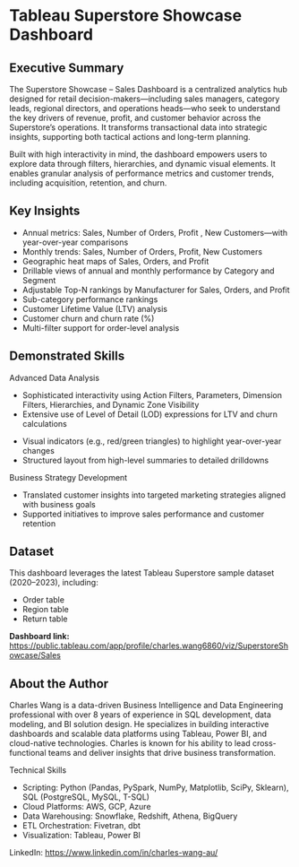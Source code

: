 # Tableau Superstore Showcase Dashboard
## Executive Summary
The Superstore Showcase – Sales Dashboard is a centralized analytics hub designed for retail decision-makers—including sales managers, category leads, regional directors, and operations heads—who seek to understand the key drivers of revenue, profit, and customer behavior across the Superstore’s operations. It transforms transactional data into strategic insights, supporting both tactical actions and long-term planning.

Built with high interactivity in mind, the dashboard empowers users to explore data through filters, hierarchies, and dynamic visual elements. It enables granular analysis of performance metrics and customer trends, including acquisition, retention, and churn.
## Key Insights
- Annual metrics: Sales, Number of Orders, Profit , New Customers—with year-over-year comparisons
- Monthly trends: Sales, Number of Orders, Profit, New Customers
- Geographic heat maps of Sales, Orders, and Profit
- Drillable views of annual and monthly performance by Category and Segment
- Adjustable Top-N rankings by Manufacturer for Sales, Orders, and Profit
- Sub-category performance rankings
- Customer Lifetime Value (LTV) analysis
- Customer churn and churn rate (%)
- Multi-filter support for order-level analysis
## Demonstrated Skills
Advanced Data Analysis
* Sophisticated interactivity using Action Filters, Parameters, Dimension Filters, Hierarchies, and Dynamic Zone Visibility
* Extensive use of Level of Detail (LOD) expressions for LTV and churn calculations
- Visual indicators (e.g., red/green triangles) to highlight year-over-year changes
- Structured layout from high-level summaries to detailed drilldowns
  
Business Strategy Development
- Translated customer insights into targeted marketing strategies aligned with business goals
- Supported initiatives to improve sales performance and customer retention
## Dataset
This dashboard leverages the latest Tableau Superstore sample dataset (2020–2023), including:
- Order table
- Region table
- Return table

**Dashboard link:**  https://public.tableau.com/app/profile/charles.wang6860/viz/SuperstoreShowcase/Sales

## About the Author
Charles Wang is a data-driven Business Intelligence and Data Engineering professional with over 8 years of experience in SQL development, data modeling, and BI solution design. He specializes in building interactive dashboards and scalable data platforms using Tableau, Power BI, and cloud-native technologies. Charles is known for his ability to lead cross-functional teams and deliver insights that drive business transformation.

Technical Skills
- Scripting: Python (Pandas, PySpark, NumPy, Matplotlib, SciPy, Sklearn), SQL (PostgreSQL, MySQL, T-SQL)
- Cloud Platforms: AWS, GCP, Azure
- Data Warehousing: Snowflake, Redshift, Athena, BigQuery
- ETL Orchestration: Fivetran, dbt
- Visualization: Tableau, Power BI

LinkedIn: [https://www.linkedin.com/in/charles-wang-au/ ](https://www.linkedin.com/in/charles-wang-au/)


